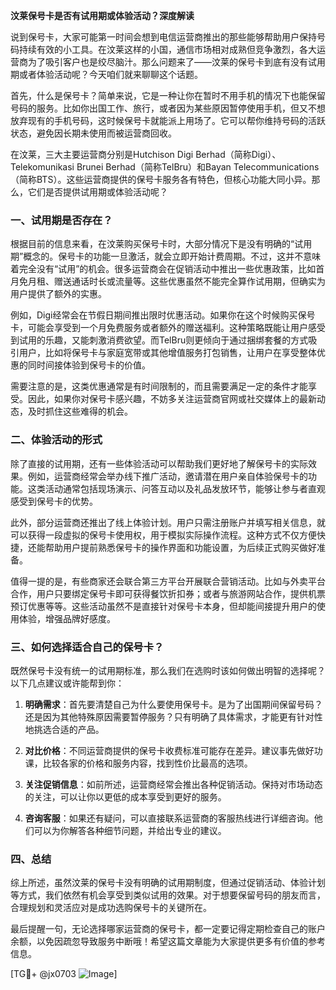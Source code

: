 **汶莱保号卡是否有试用期或体验活动？深度解读**

说到保号卡，大家可能第一时间会想到电信运营商推出的那些能够帮助用户保持号码持续有效的小工具。在汶莱这样的小国，通信市场相对成熟但竞争激烈，各大运营商为了吸引客户也是绞尽脑汁。那么问题来了——汶莱的保号卡到底有没有试用期或者体验活动呢？今天咱们就来聊聊这个话题。

首先，什么是保号卡？简单来说，它是一种让你在暂时不用手机的情况下也能保留号码的服务。比如你出国工作、旅行，或者因为某些原因暂停使用手机，但又不想放弃现有的手机号码，这时候保号卡就能派上用场了。它可以帮你维持号码的活跃状态，避免因长期未使用而被运营商回收。

在汶莱，三大主要运营商分别是Hutchison Digi Berhad（简称Digi）、Telekomunikasi Brunei Berhad（简称TelBru）和Bayan Telecommunications（简称BTS）。这些运营商提供的保号卡服务各有特色，但核心功能大同小异。那么，它们是否提供试用期或体验活动呢？

### 一、试用期是否存在？

根据目前的信息来看，在汶莱购买保号卡时，大部分情况下是没有明确的“试用期”概念的。保号卡的功能一旦激活，就会立即开始计费周期。不过，这并不意味着完全没有“试用”的机会。很多运营商会在促销活动中推出一些优惠政策，比如首月免月租、赠送通话时长或流量等。这些优惠虽然不能完全算作试用期，但确实为用户提供了额外的实惠。

例如，Digi经常会在节假日期间推出限时优惠活动。如果你在这个时候购买保号卡，可能会享受到一个月免费服务或者额外的赠送福利。这种策略既能让用户感受到试用的乐趣，又能刺激消费欲望。而TelBru则更倾向于通过捆绑套餐的方式吸引用户，比如将保号卡与家庭宽带或其他增值服务打包销售，让用户在享受整体优惠的同时间接体验到保号卡的价值。

需要注意的是，这类优惠通常是有时间限制的，而且需要满足一定的条件才能享受。因此，如果你对保号卡感兴趣，不妨多关注运营商官网或社交媒体上的最新动态，及时抓住这些难得的机会。

### 二、体验活动的形式

除了直接的试用期，还有一些体验活动可以帮助我们更好地了解保号卡的实际效果。例如，运营商经常会举办线下推广活动，邀请潜在用户亲自体验保号卡的功能。这类活动通常包括现场演示、问答互动以及礼品发放环节，能够让参与者直观感受到保号卡的优势。

此外，部分运营商还推出了线上体验计划。用户只需注册账户并填写相关信息，就可以获得一段虚拟的保号卡使用权，用于模拟实际操作流程。这种方式不仅方便快捷，还能帮助用户提前熟悉保号卡的操作界面和功能设置，为后续正式购买做好准备。

值得一提的是，有些商家还会联合第三方平台开展联合营销活动。比如与外卖平台合作，用户只要绑定保号卡即可获得餐饮折扣券；或者与旅游网站合作，提供机票预订优惠等等。这些活动虽然不是直接针对保号卡本身，但却能间接提升用户的使用体验，增强品牌好感度。

### 三、如何选择适合自己的保号卡？

既然保号卡没有统一的试用期标准，那么我们在选购时该如何做出明智的选择呢？以下几点建议或许能帮到你：

1. **明确需求**：首先要清楚自己为什么要使用保号卡。是为了出国期间保留号码？还是因为其他特殊原因需要暂停服务？只有明确了具体需求，才能更有针对性地挑选合适的产品。

2. **对比价格**：不同运营商提供的保号卡收费标准可能存在差异。建议事先做好功课，比较各家的价格和服务内容，找到性价比最高的选项。

3. **关注促销信息**：如前所述，运营商经常会推出各种促销活动。保持对市场动态的关注，可以让你以更低的成本享受到更好的服务。

4. **咨询客服**：如果还有疑问，可以直接联系运营商的客服热线进行详细咨询。他们可以为你解答各种细节问题，并给出专业的建议。

### 四、总结

综上所述，虽然汶莱的保号卡没有明确的试用期制度，但通过促销活动、体验计划等方式，我们依然有机会享受到类似试用的效果。对于想要保留号码的朋友而言，合理规划和灵活应对是成功选购保号卡的关键所在。

最后提醒一句，无论选择哪家运营商的保号卡，都一定要记得定期检查自己的账户余额，以免因疏忽导致服务中断哦！希望这篇文章能为大家提供更多有价值的参考信息。

[TG💪+ @jx0703 ![Image](https://github.com/user-attachments/assets/dbca1d08-cadb-493c-b0ec-ad6f7a83f270)]
